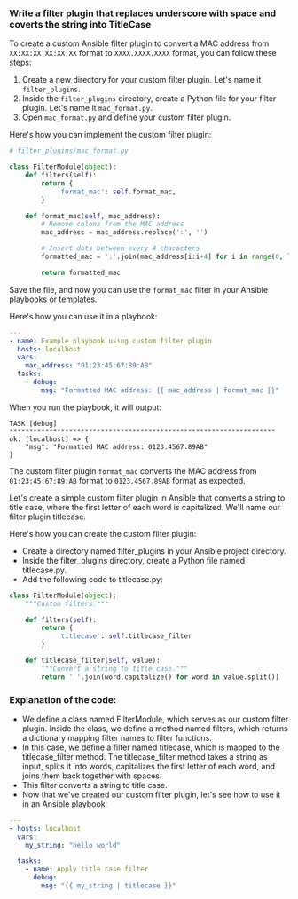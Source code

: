 ### Write a filter plugin that replaces underscore with space and coverts the string into TitleCase

To create a custom Ansible filter plugin to convert a MAC address from `XX:XX:XX:XX:XX:XX` format to `XXXX.XXXX.XXXX` format, you can follow these steps:

1. Create a new directory for your custom filter plugin. Let's name it `filter_plugins`.
2. Inside the `filter_plugins` directory, create a Python file for your filter plugin. Let's name it `mac_format.py`.
3. Open `mac_format.py` and define your custom filter plugin.

Here's how you can implement the custom filter plugin:

```python
# filter_plugins/mac_format.py

class FilterModule(object):
    def filters(self):
        return {
            'format_mac': self.format_mac,
        }

    def format_mac(self, mac_address):
        # Remove colons from the MAC address
        mac_address = mac_address.replace(':', '')

        # Insert dots between every 4 characters
        formatted_mac = '.'.join(mac_address[i:i+4] for i in range(0, len(mac_address), 4))

        return formatted_mac
```

Save the file, and now you can use the `format_mac` filter in your Ansible playbooks or templates.

Here's how you can use it in a playbook:

```yaml
---
- name: Example playbook using custom filter plugin
  hosts: localhost
  vars:
    mac_address: "01:23:45:67:89:AB"
  tasks:
    - debug:
        msg: "Formatted MAC address: {{ mac_address | format_mac }}"
```

When you run the playbook, it will output:

```
TASK [debug] *******************************************************************
ok: [localhost] => {
    "msg": "Formatted MAC address: 0123.4567.89AB"
}
```

The custom filter plugin `format_mac` converts the MAC address from `01:23:45:67:89:AB` format to `0123.4567.89AB` format as expected.



Let's create a simple custom filter plugin in Ansible that converts a string to title case, where the first letter of each word is capitalized. We'll name our filter plugin titlecase.

Here's how you can create the custom filter plugin:

- Create a directory named filter_plugins in your Ansible project directory.
- Inside the filter_plugins directory, create a Python file named titlecase.py.
- Add the following code to titlecase.py:

```python
class FilterModule(object):
    """Custom filters."""

    def filters(self):
        return {
            'titlecase': self.titlecase_filter
        }

    def titlecase_filter(self, value):
        """Convert a string to title case."""
        return ' '.join(word.capitalize() for word in value.split())

```
### Explanation of the code:

- We define a class named FilterModule, which serves as our custom filter plugin.
Inside the class, we define a method named filters, which returns a dictionary mapping filter names to filter functions.  
- In this case, we define a filter named titlecase, which is mapped to the titlecase_filter method.
The titlecase_filter method takes a string as input, splits it into words, capitalizes the first letter of each word, and joins them back together with spaces.  
- This filter converts a string to title case.  
- Now that we've created our custom filter plugin, let's see how to use it in an Ansible playbook:  

```yaml
---
- hosts: localhost
  vars:
    my_string: "hello world"

  tasks:
    - name: Apply title case filter
      debug:
        msg: "{{ my_string | titlecase }}"
```
